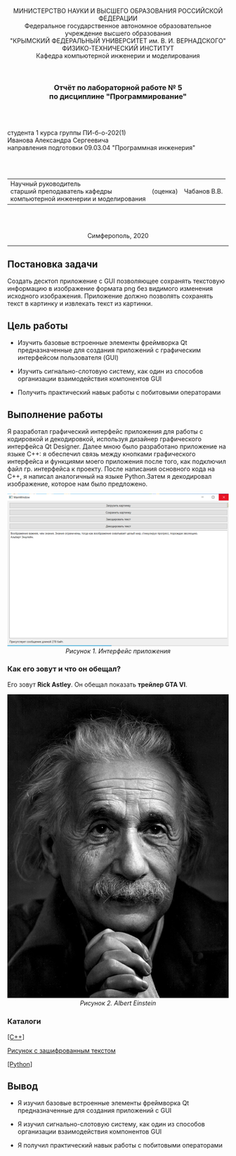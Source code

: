 <p align="center">МИНИСТЕРСТВО НАУКИ  И ВЫСШЕГО ОБРАЗОВАНИЯ РОССИЙСКОЙ ФЕДЕРАЦИИ<br>
Федеральное государственное автономное образовательное учреждение высшего образования<br>
"КРЫМСКИЙ ФЕДЕРАЛЬНЫЙ УНИВЕРСИТЕТ им. В. И. ВЕРНАДСКОГО"<br>
ФИЗИКО-ТЕХНИЧЕСКИЙ ИНСТИТУТ<br>
Кафедра компьютерной инженерии и моделирования</p>
<br>
<h3 align="center">Отчёт по лабораторной работе № 5<br> по дисциплине "Программирование"</h3>

<br><br>

<p>студента 1 курса группы ПИ-б-о-202(1)<br>
Иванова Александра Сергеевича<br>
направления подготовки 09.03.04 "Программная инженерия"</p>

<br><br>
<table>
<tr><td>Научный руководитель<br> старший преподаватель кафедры<br> компьютерной инженерии и моделирования</td>
<td>(оценка)</td>
<td>Чабанов В.В.</td>
</tr>
</table>
<br><br>

<p align="center">Симферополь, 2020</p>
<hr>

## Постановка задачи

Создать десктоп приложение с GUI позволяющее сохранять текстовую информацию в изображение формата png без видимого изменения исходного изображения. Приложение должно позволять сохранять текст в картинку и извлекать текст из картинки.

## Цель работы

- Изучить базовые встроенные элементы фреймворка Qt предназначенные для создания приложений с графическим интерфейсом пользователя (GUI)

- Изучить сигнально-слотовую систему, как один из способов организации взаимодействия компонентов GUI

- Получить практический навык работы с побитовыми операторами

## Выполнение работы

Я разработал графический интерфейс приложения для работы с кодировкой и декодировкой, используя дизайнер графического интерфейса Qt Designer. Далее мною было разработано приложение на языке C++: я обеспечил связь между кнопками графического интерфейса и функциями моего приложения после того, как подключил файл гр. интерфейса к проекту. После написания основного кода на C++, я написал аналогичный на языке Python.Затем я декодировал изображение, которое нам было предложено.

<p align="center">
<img src="images/main.png"><br>
<em>Рисунок 1. Интерфейс приложения</em>

### Как его зовут и что он обещал?

Его зовут **Rick Astley**. Он обещал показать **трейлер GTA VI**.

<p align="center">
<img src="images/Einstein.png"><br>
<em>Рисунок 2. Albert Einstein</em>

### Каталоги

[[C++]](./C++)

[Рисунок с зашифрованным текстом](./images/Einstein.png)

[[Python]](./Python)

## Вывод

- Я изучил базовые встроенные элементы фреймворка Qt предназначенные для создания приложений с GUI

- Я изучил сигнально-слотовую систему, как один из способов организации взаимодействия компонентов GUI

- Я получил практический навык работы с побитовыми операторами